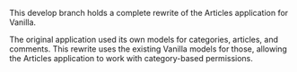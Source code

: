 This develop branch holds a complete rewrite of the Articles application for Vanilla.

The original application used its own models for categories, articles, and comments. This rewrite uses the existing Vanilla models for those, allowing the Articles application to work with category-based permissions.